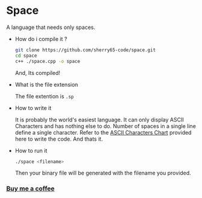 # Space
A language that needs only spaces.

- How do i compile it ?
  
  ```bash
  git clone https://github.com/sherry65-code/space.git
  cd space
  c++ ./space.cpp -o space
  ```
  
  And, Its compiled!

- What is the file extension
  
  The file extention is `.sp`
  
- How to write it
  
  It is probably the world's easiest language. It can only display ASCII Characters and has nothing else to do.
  Number of spaces in a single line define a single character.
  Refer to the [ASCII Characters Chart](https://en.cppreference.com/w/cpp/language/ascii) provided here to write the code.
  And thats it.

- How to run it
  ```bash
  ./space <filename>
  ```
  
  Then your binary file will be generated with the filename you provided.
### [Buy me a coffee](https://www.buymeacoffee.com/heckerH)
